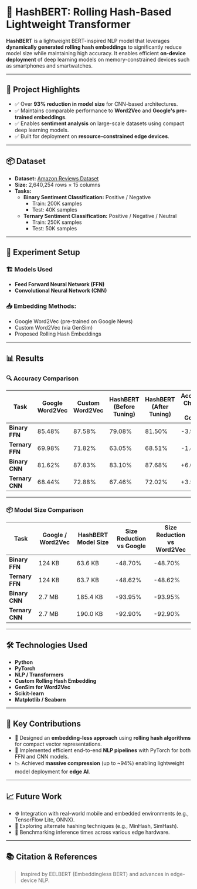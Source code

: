 # 🚀 HashBERT: Rolling Hash-Based Lightweight Transformer

**HashBERT** is a lightweight BERT-inspired NLP model that leverages **dynamically generated rolling hash embeddings** to significantly reduce model size while maintaining high accuracy. It enables efficient **on-device deployment** of deep learning models on memory-constrained devices such as smartphones and smartwatches.

---

## 🧠 Project Highlights

- ✅ Over **93% reduction in model size** for CNN-based architectures.
- ✅ Maintains comparable performance to **Word2Vec** and **Google's pre-trained embeddings**.
- ✅ Enables **sentiment analysis** on large-scale datasets using compact deep learning models.
- ✅ Built for deployment on **resource-constrained edge devices**.

---

## 📦 Dataset

- **Dataset:** [Amazon Reviews Dataset](https://nijianmo.github.io/amazon/index.html)
- **Size:** 2,640,254 rows × 15 columns
- **Tasks:**
  - **Binary Sentiment Classification:** Positive / Negative
    - Train: 200K samples
    - Test: 40K samples
  - **Ternary Sentiment Classification:** Positive / Negative / Neutral
    - Train: 250K samples
    - Test: 50K samples

---

## 🧪 Experiment Setup

### 🏗️ Models Used
- **Feed Forward Neural Network (FFN)**
- **Convolutional Neural Network (CNN)**

### 📥 Embedding Methods:
- Google Word2Vec (pre-trained on Google News)
- Custom Word2Vec (via GenSim)
- Proposed Rolling Hash Embeddings

---

## 📊 Results

### 🔍 Accuracy Comparison

| Task             | Google Word2Vec | Custom Word2Vec | HashBERT (Before Tuning) | HashBERT (After Tuning) | Accuracy Change vs Google | Accuracy Change vs Word2Vec |
|------------------|------------------|------------------|----------------------------|---------------------------|----------------------------|------------------------------|
| **Binary FFN**   | 85.48%           | 87.58%           | 79.08%                     | 81.50%                    | -3.98%                     | -6.08%                       |
| **Ternary FFN**  | 69.98%           | 71.82%           | 63.05%                     | 68.51%                    | -1.46%                     | -3.30%                       |
| **Binary CNN**   | 81.62%           | 87.83%           | 83.10%                     | 87.68%                    | +6.07%                     | -0.15%                       |
| **Ternary CNN**  | 68.44%           | 72.88%           | 67.46%                     | 72.02%                    | +3.58%                     | -0.86%                       |

---

### 📦 Model Size Comparison

| Task             | Google / Word2Vec | HashBERT Model Size | Size Reduction vs Google | Size Reduction vs Word2Vec |
|------------------|-------------------|----------------------|---------------------------|-----------------------------|
| **Binary FFN**   | 124 KB            | 63.6 KB              | -48.70%                   | -48.70%                     |
| **Ternary FFN**  | 124 KB            | 63.7 KB              | -48.62%                   | -48.62%                     |
| **Binary CNN**   | 2.7 MB            | 185.4 KB             | -93.95%                   | -93.95%                     |
| **Ternary CNN**  | 2.7 MB            | 190.0 KB             | -92.90%                   | -92.90%                     |

---

## 🛠️ Technologies Used

- **Python**
- **PyTorch**
- **NLP / Transformers**
- **Custom Rolling Hash Embedding**
- **GenSim for Word2Vec**
- **Scikit-learn**
- **Matplotlib / Seaborn**

---

## 📌 Key Contributions

- 🔧 Designed an **embedding-less approach** using **rolling hash algorithms** for compact vector representations.
- 🧩 Implemented efficient end-to-end **NLP pipelines** with PyTorch for both FFN and CNN models.
- 📉 Achieved **massive compression** (up to ~94%) enabling lightweight model deployment for **edge AI**.

---

## 📈 Future Work

- ⚙️ Integration with real-world mobile and embedded environments (e.g., TensorFlow Lite, ONNX).
- 🔄 Exploring alternate hashing techniques (e.g., MinHash, SimHash).
- 📡 Benchmarking inference times across various edge hardware.

---

## 📚 Citation & References

> Inspired by EELBERT (Embeddingless BERT) and advances in edge-device NLP.
